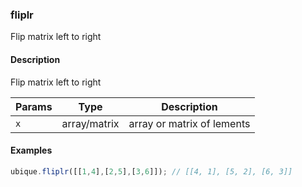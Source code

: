 ### fliplr
Flip matrix left to right


#### Description

Flip matrix left to right


|Params|Type|Description
|---------|----|-----------
|`x` | array/matrix | array or matrix of lements


#### Examples

```js
ubique.fliplr([[1,4],[2,5],[3,6]]); // [[4, 1], [5, 2], [6, 3]]
```

